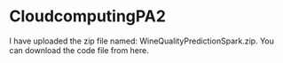 # CloudcomputingPA2


I have uploaded the zip file named: WineQualityPredictionSpark.zip.
You can download the code file from here.
